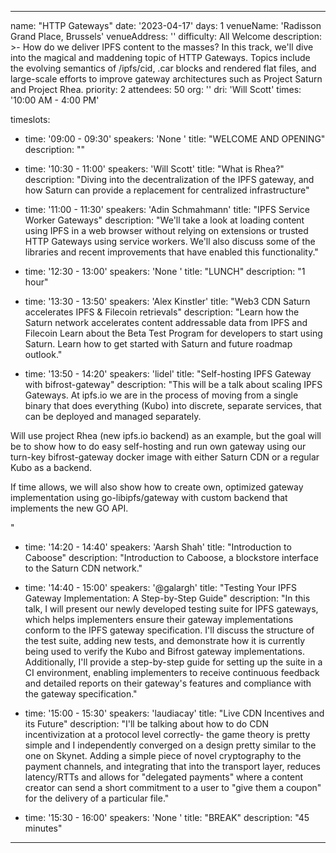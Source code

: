 ---

name: "HTTP Gateways"
date: '2023-04-17'
days: 1
venueName: 'Radisson Grand Place, Brussels'
venueAddress: ''
difficulty: All Welcome
description: >-
  How do we deliver IPFS content to the masses? In this track, we'll dive into the magical and maddening topic of HTTP Gateways. Topics include the evolving semantics of /ipfs/cid, .car blocks and rendered flat files, and large-scale efforts to improve gateway architectures such as Project Saturn and Project Rhea.
priority: 2
attendees: 50
org: ''
dri: 'Will Scott'
times: '10:00 AM - 4:00 PM'

timeslots:
  - time: '09:00 - 09:30'
    speakers: 'None '
    title: "WELCOME AND OPENING"
    description: ""

  - time: '10:30 - 11:00'
    speakers: 'Will Scott'
    title: "What is Rhea?"
    description: "Diving into the decentralization of the IPFS gateway, and how Saturn can provide a replacement for centralized infrastructure"

  - time: '11:00 - 11:30'
    speakers: 'Adin Schmahmann'
    title: "IPFS Service Worker Gateways"
    description: "We'll take a look at loading content using IPFS in a web browser without relying on extensions or trusted HTTP Gateways using service workers. We'll also discuss some of the libraries and recent improvements that have enabled this functionality."

  - time: '12:30 - 13:00'
    speakers: 'None '
    title: "LUNCH"
    description: "1 hour"

  - time: '13:30 - 13:50'
    speakers: 'Alex Kinstler'
    title: "Web3 CDN Saturn accelerates IPFS & Filecoin retrievals"
    description: "Learn how the Saturn network accelerates content addressable data from IPFS and Filecoin
Learn about the Beta Test Program for developers to start using Saturn.
Learn how to get started with Saturn and future roadmap outlook."

  - time: '13:50 - 14:20'
    speakers: 'lidel'
    title: "Self-hosting IPFS Gateway with bifrost-gateway"
    description: "This will be a talk about scaling IPFS Gateways. At ipfs.io we are in the process of moving from a single binary that does everything (Kubo) into discrete, separate services, that can be deployed and managed separately. 

Will use project Rhea (new ipfs.io backend) as an example, but the goal will be to show how to do easy self-hosting and run own gateway using our turn-key bifrost-gateway docker image with either Saturn CDN or a regular Kubo as a backend.

If time allows, we will also show how to create own, optimized gateway implementation using go-libipfs/gateway with custom backend that implements the new GO API.

"

  - time: '14:20 - 14:40'
    speakers: 'Aarsh Shah'
    title: "Introduction to Caboose"
    description: "Introduction to Caboose, a blockstore interface to the Saturn CDN network."

  - time: '14:40 - 15:00'
    speakers: '@galargh'
    title: "Testing Your IPFS Gateway Implementation: A Step-by-Step Guide"
    description: "In this talk, I will present our newly developed testing suite for IPFS gateways, which helps implementers ensure their gateway implementations conform to the IPFS gateway specification. I'll discuss the structure of the test suite, adding new tests, and demonstrate how it is currently being used to verify the Kubo and Bifrost gateway implementations. Additionally, I'll provide a step-by-step guide for setting up the suite in a CI environment, enabling implementers to receive continuous feedback and detailed reports on their gateway's features and compliance with the gateway specification."

  - time: '15:00 - 15:30'
    speakers: 'laudiacay'
    title: "Live CDN Incentives and its Future"
    description: "I'll be talking about how to do CDN incentivization at a protocol level correctly- the game theory is pretty simple and I independently converged on a design pretty similar to the one on Skynet. Adding a simple piece of novel cryptography to the payment channels, and integrating that into the transport layer, reduces latency/RTTs and allows for &#34;delegated payments&#34; where a content creator can send a short commitment to a user to &#34;give them a coupon&#34; for the delivery of a particular file."

  - time: '15:30 - 16:00'
    speakers: 'None '
    title: "BREAK"
    description: "45 minutes"

---